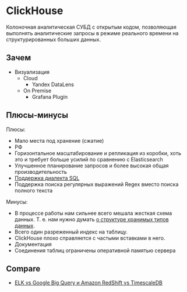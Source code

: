 # ClickHouse

Колоночная аналитическая СУБД с открытым кодом, позволяющая выполнять аналитические запросы в режиме реального времени на структурированных больших данных.

## Зачем

- Визуализация
  - Cloud
    - Yandex DataLens
  - On Premise
    - Grafana Plugin

## Плюсы-минусы

Плюсы:

- Мало места под хранение (сжатие)
- РФ
- Горизонтальное масштабирование и репликация из коробки, хоть это и требует больше усилий по сравнению с Elasticsearch
- Улучшенное планирование запросов и более высокая общая производительность
- [Поддержка диалекта SQL](https://habr.com/ru/company/ua-hosting/blog/483112/)
- Поддержка поиска регулярных выражений Regex вместо поиска полного текста

Минусы:

- В процессе работы нам сильнее всего мешала жесткая схема данных. Т. е. нам нужно думать [о структуре хранимых типов данных](https://habr.com/ru/post/581586/).
- Всего один разреженный индекс на таблицу.
- ClickHouse плохо справляется с частыми вставками в него.
- Документация
- Соединения таблиц ограничены оперативной памятью сервера

## Compare

- [ELK vs Google Big Query и Amazon RedShift vs TimescaleDB](https://habr.com/ru/company/ua-hosting/blog/483112/)
